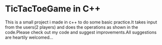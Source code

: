 # TicTacToeGame in C++
This is a small project i made in c++ to do some basic practice.It takes input from the users(2 players) and does the
operations as shown in the code.Please check out my code and suggest improvements.All suggestions are heartily welcomed...
